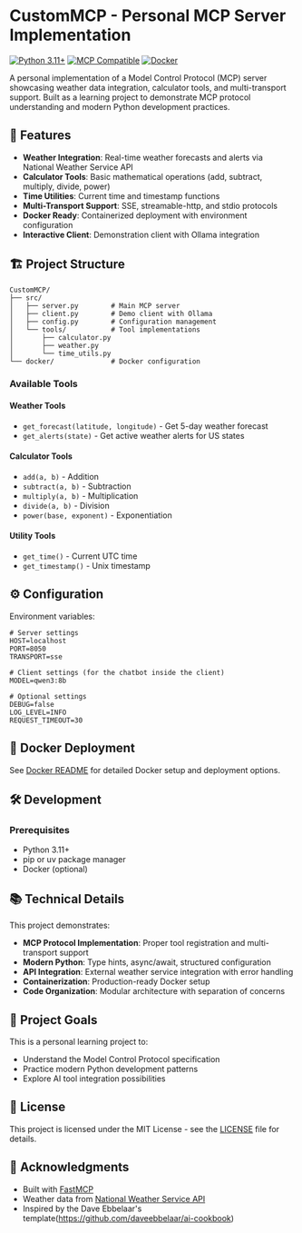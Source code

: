 # CustomMCP - Personal MCP Server Implementation

[![Python 3.11+](https://img.shields.io/badge/python-3.11+-blue.svg)](https://www.python.org/downloads/)
[![MCP Compatible](https://img.shields.io/badge/MCP-Compatible-blue.svg)](https://modelcontextprotocol.io)
[![Docker](https://img.shields.io/badge/docker-ready-blue.svg)](https://docker.com)

A personal implementation of a Model Control Protocol (MCP) server showcasing weather data integration, calculator tools, and multi-transport support. Built as a learning project to demonstrate MCP protocol understanding and modern Python development practices.

## 🚀 Features

- **Weather Integration**: Real-time weather forecasts and alerts via National Weather Service API
- **Calculator Tools**: Basic mathematical operations (add, subtract, multiply, divide, power)
- **Time Utilities**: Current time and timestamp functions
- **Multi-Transport Support**: SSE, streamable-http, and stdio protocols
- **Docker Ready**: Containerized deployment with environment configuration
- **Interactive Client**: Demonstration client with Ollama integration

## 🏗️ Project Structure

```
CustomMCP/
├── src/
│   ├── server.py        # Main MCP server
│   ├── client.py        # Demo client with Ollama
│   ├── config.py        # Configuration management
│   └── tools/           # Tool implementations
│       ├── calculator.py
│       ├── weather.py
│       └── time_utils.py
└── docker/              # Docker configuration

```



### Available Tools

#### Weather Tools
- `get_forecast(latitude, longitude)` - Get 5-day weather forecast
- `get_alerts(state)` - Get active weather alerts for US states

#### Calculator Tools
- `add(a, b)` - Addition
- `subtract(a, b)` - Subtraction  
- `multiply(a, b)` - Multiplication
- `divide(a, b)` - Division
- `power(base, exponent)` - Exponentiation

#### Utility Tools
- `get_time()` - Current UTC time
- `get_timestamp()` - Unix timestamp

## ⚙️ Configuration

Environment variables:

```env
# Server settings
HOST=localhost
PORT=8050
TRANSPORT=sse

# Client settings (for the chatbot inside the client)
MODEL=qwen3:8b

# Optional settings
DEBUG=false
LOG_LEVEL=INFO
REQUEST_TIMEOUT=30
```

## 🐳 Docker Deployment

See [Docker README](docker/README.md) for detailed Docker setup and deployment options.

## 🛠️ Development

### Prerequisites
- Python 3.11+
- pip or uv package manager
- Docker (optional)



## 📚 Technical Details

This project demonstrates:
- **MCP Protocol Implementation**: Proper tool registration and multi-transport support
- **Modern Python**: Type hints, async/await, structured configuration
- **API Integration**: External weather service integration with error handling
- **Containerization**: Production-ready Docker setup
- **Code Organization**: Modular architecture with separation of concerns

## 🎯 Project Goals

This is a personal learning project to:
- Understand the Model Control Protocol specification
- Practice modern Python development patterns
- Explore AI tool integration possibilities

## 📄 License

This project is licensed under the MIT License - see the [LICENSE](LICENSE) file for details.

## 🙏 Acknowledgments

- Built with [FastMCP](https://github.com/modelcontextprotocol/python-sdk)
- Weather data from [National Weather Service API](https://www.weather.gov/documentation/services-web-api)
- Inspired by the Dave Ebbelaar's template(https://github.com/daveebbelaar/ai-cookbook)